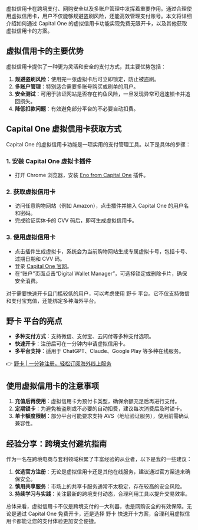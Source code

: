 虚拟信用卡在跨境支付、网购安全以及多账户管理中发挥着重要作用。通过合理使用虚拟信用卡，用户不仅能够规避盗刷风险，还能高效管理支付账号。本文将详细介绍如何通过 Capital One 的虚拟信用卡功能实现免费无限开卡，以及其他获取虚拟信用卡的方案。

## 虚拟信用卡的主要优势

虚拟信用卡提供了一种更为灵活和安全的支付方式，其主要优势包括：

1. **规避盗刷风险**：使用完一张虚拟卡后可立即锁定，防止被盗刷。
2. **多账户管理**：特别适合需要多账号购买或刷单的用户。
3. **安全测试**：可用于验证网站是否存在钓鱼风险，一旦发现异常可迅速锁卡并追回损失。
4. **降低扣款问题**：有效避免部分平台的不必要自动扣费。

## Capital One 虚拟信用卡获取方式

Capital One 的虚拟信用卡功能是一项实用的支付管理工具。以下是具体的步骤：

### 1. 安装 Capital One 虚拟卡插件

- 打开 Chrome 浏览器，安装 [Eno from Capital One](https://chrome.google.com/webstore/detail/eno%C2%AE-from-capital-one%C2%AE/clmkdohmabikagpnhjmgacbclihgmdje/related?hl=zh-CN) 插件。

### 2. 获取虚拟信用卡

- 访问任意购物网站（例如 Amazon），点击插件并输入 Capital One 的用户名和密码。
- 完成验证实体卡的 CVV 码后，即可生成虚拟信用卡。

### 3. 使用虚拟信用卡

- 点击插件生成虚拟卡，系统会为当前购物网站生成专属虚拟卡号，包括卡号、过期日期和 CVV 码。
- 登录 [Capital One 官网](https://www.capitalone.com/)。
- 在“账户”页面点击“Digital Wallet Manager”，可选择锁定或删除卡片，确保安全消费。

对于需要快速开卡且门槛较低的用户，可以考虑使用 野卡 平台。它不仅支持微信和支付宝充值，还能绑定多种海外平台。

## 野卡 平台的亮点

- **多种支付方式**：支持微信、支付宝、云闪付等多种支付选项。
- **快速开卡**：注册后可在一分钟内申请虚拟信用卡。
- **多平台支持**：适用于 ChatGPT、Claude、Google Play 等多种在线服务。

👉 [野卡 | 一分钟注册，轻松订阅海外线上服务](https://bit.ly/bewildcard)

## 使用虚拟信用卡的注意事项

1. **充值后再使用**：虚拟信用卡为预付卡类型，确保余额充足后再进行支付。
2. **定期锁卡**：为避免被盗刷或不必要的自动扣费，建议每次消费后及时锁卡。
3. **单卡额度限制**：部分平台可能要求支持 AVS（地址验证服务），使用前需确认兼容性。

## 经验分享：跨境支付避坑指南

作为一名在跨境电商与套利领域积累了丰富经验的从业者，以下是我的一些建议：

1. **优选官方注册**：无论是虚拟信用卡还是其他在线服务，建议通过官方渠道来确保安全。
2. **慎用共享服务**：市场上的共享卡服务通常不太稳定，存在较高的安全风险。
3. **持续学习与实践**：关注最新的跨境支付动态，合理利用工具以提升交易效率。

总体来看，虚拟信用卡不仅是跨境支付的一大利器，也是网购安全的有效保障。无论是通过 Capital One 免费开卡，还是选择 野卡 快速开卡方案，合理利用虚拟信用卡都能让您的支付体验更加安全便捷。